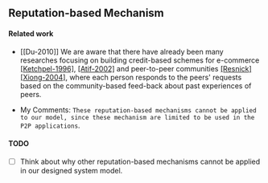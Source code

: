 ## Reputation-based Mechanism

#### Related work
- [[Du-2010]] We are aware that there have already been many researches focusing on building credit-based schemes for e-commerce [[Ketchpel-1996]](http://ieeexplore.ieee.org/stamp/stamp.jsp?arnumber=507925), [[Atif-2002]](http://www.cs.ucf.edu/~kienhua/classes/COP6730/E-Commerce1.pdf) and peer-to-peer communities [[Resnick]](http://dl.acm.org/citation.cfm?id=355122) [[Xiong-2004]](http://dl.acm.org/citation.cfm?id=998601), where each person responds to the peers' requests based on the community-based feed-back about past experiences of peers. 

- My Comments: `These reputation-based mechanisms cannot be applied to our model, since these mechanism are limited to be used in the P2P applications`. 


#### TODO
- [ ] Think about why other reputation-based mechanisms cannot be applied in our designed system model.

